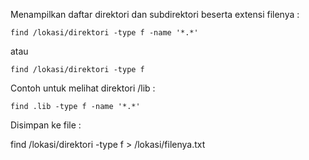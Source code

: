 Menampilkan daftar direktori dan subdirektori beserta extensi filenya :

    find /lokasi/direktori -type f -name '*.*'
    
atau

    find /lokasi/direktori -type f
    
Contoh untuk melihat direktori /lib :

    find .lib -type f -name '*.*'
    
Disimpan ke file :

   find /lokasi/direktori -type f > /lokasi/filenya.txt
